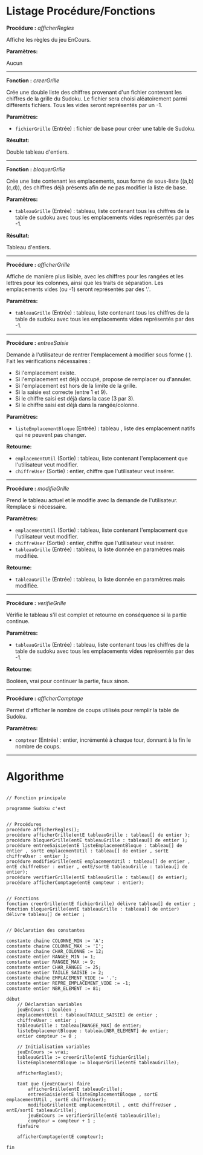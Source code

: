 Listage Procédure/Fonctions
===

**Procédure :** _afficherRegles_

Affiche les règles du jeu EnCours.

**Paramètres:**

Aucun

---

**Fonction :** _creerGrille_

Crée une double liste des chiffres provenant d'un fichier contenant les chiffres de la grille du Sudoku.
Le fichier sera choisi aléatoirement parmi différents fichiers.
Tous les vides seront représentés par un -1.

**Paramètres:**

- `fichierGrille` (Entrée) : fichier de base pour créer une table de Sudoku.

**Résultat:**

Double tableau d'entiers.

---

**Fonction :** _bloquerGrille_

Crée une liste contenant les emplacements, sous forme de sous-liste ((a,b)(c,d)), des chiffres déjà présents afin de ne pas modifier la liste de base.

**Paramètres:**

- `tableauGrille` (Entrée) : tableau, liste contenant tous les chiffres de la table de sudoku avec tous les emplacements vides représentés par des -1.

**Résultat:**

Tableau d'entiers.

---

**Procédure :** _afficherGrille_

Affiche de manière plus lisible, avec les chiffres pour les rangées et les lettres pour les colonnes, ainsi que les traits de séparation.
Les emplacements vides (ou -1) seront représentés par des '.'.

**Paramètres:**

- `tableauGrille` (Entrée) : tableau, liste contenant tous les chiffres de la table de sudoku avec tous les emplacements vides représentés par des -1.

---

**Procédure :** _entreeSaisie_

Demande à l'utilisateur de rentrer l'emplacement à modifier sous forme (<RANGEE> <espace> <COLONNE>).
Fait les vérifications nécessaires :
- Si l'emplacement existe.
- Si l'emplacement est déjà occupé, propose de remplacer ou d'annuler.
- Si l'emplacement est hors de la limite de la grille.
- Si la saisie est correcte (entre 1 et 9).
- Si le chiffre saisi est déjà dans la case (3 par 3).
- Si le chiffre saisi est déjà dans la rangée/colonne.

**Paramètres:**

- `listeEmplacementBloque` (Entrée) : tableau , liste des emplacement natifs qui ne peuvent pas changer.

**Retourne:**

- `emplacementUtil` (Sortie) : tableau, liste contenant l'emplacement que l'utilisateur veut modifier.
- `chiffreUser` (Sortie) : entier, chiffre que l'utilisateur veut insérer.

---

**Procédure :** _modifieGrille_

Prend le tableau actuel et le modifie avec la demande de l'utilisateur.
Remplace si nécessaire.

**Paramètres:**

- `emplacementUtil` (Sortie) : tableau, liste contenant l'emplacement que l'utilisateur veut modifier.
- `chiffreUser` (Sortie) : entier, chiffre que l'utilisateur veut insérer.
- `tableauGrille` (Entrée) : tableau, la liste donnée en paramètres mais modifiée.

**Retourne:**

- `tableauGrille` (Entrée) : tableau, la liste donnée en paramètres mais modifiée.

---

**Procédure :** _verifieGrille_

Vérifie le tableau s'il est complet et retourne en conséquence si la partie continue.

**Paramètres:**

- `tableauGrille` (Entrée) : tableau, liste contenant tous les chiffres de la table de sudoku avec tous les emplacements vides représentés par des -1.

**Retourne:**

Booléen, vrai pour continuer la partie, faux sinon.

---

**Procédure :** _afficherComptage_

Permet d'afficher le nombre de coups utilisés pour remplir la table de Sudoku.

**Paramètres:**

- `compteur` (Entrée) : entier, incrémenté à chaque tour, donnant à la fin le nombre de coups.

---
Algorithme
===

```

// Fonction principale 

programme Sudoku c'est


// Procédures
procédure afficherRegles();
procédure afficherGrille(entE tableauGrille : tableau[] de entier );
procédure bloquerGrille(entE tableauGrille : tableau[] de entier );
procédure entreeSaisie(entE listeEmplacementBloque : tableau[] de entier , sortE emplacementUtil : tableau[] de entier , sortE chiffreUser : entier );
procédure modifieGrille(entE emplacementUtil : tableau[] de entier , entE chiffreUser : entier , entE/sortE tableauGrille : tableau[] de entier);
procédure verifierGrille(entE tableauGrille : tableau[] de entier);
procédure afficherComptage(entE compteur : entier);


// Fonctions
fonction creerGrille(entE fichierGrille) délivre tableau[] de entier ;
fonction bloquerGrille(entE tableauGrille : tableau[] de entier) délivre tableau[] de entier ;


// Déclaration des constantes 

constante chaine COLONNE_MIN := 'A';
constante chaine COLONNE_MAX := 'I';
constante chaine CHAR_COLONNE := 12;
constante entier RANGEE_MIN := 1;
constante entier RANGEE_MAX := 9;
constante entier CHAR_RANGEE := 25;
constante entier TAILLE_SAISIE := 2;
constante chaîne EMPLACEMENT_VIDE := '.';
constante entier REPRE_EMPLACEMENT_VIDE := -1;
constante entier NBR_ELEMENT := 81;

début
    // Déclaration variables
    jeuEnCours : booléen ;
    emplacementUtil : tableau[TAILLE_SAISIE] de entier ;
    chiffreUser : entier ;
    tableauGrille : tableau[RANGEE_MAX] de entier;
    listeEmplacementBloque : tableau[NBR_ELEMENT] de entier;
    entier compteur := 0 ;

    // Initialisation variables
    jeuEnCours := vrai;
    tableauGrille := creerGrille(entE fichierGrille);
    listeEmplacementBloque := bloquerGrille(entE tableauGrille);

    afficherRegles();

    tant que (jeuEnCours) faire
        afficherGrille(entE tableauGrille);
        entreeSaisie(entE listeEmplacementBloque , sortE emplacementUtil , sortE chiffreUser);
        modifieGrille(entE emplacementUtil , entE chiffreUser , entE/sortE tableauGrille);
        jeuEnCours := verifierGrille(entE tableauGrille);
        compteur = compteur + 1 ;
    finfaire

    afficherComptage(entE compteur);

fin
```